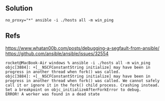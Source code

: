 ## Solution
`no_proxy="*" ansible -i ./hosts all -m win_ping`

## Refs
https://www.whatan00b.com/posts/debugging-a-segfault-from-ansible/
https://github.com/ansible/ansible/issues/32554

``` shell
rocket@MacBook-Air windows % ansible -i ./hosts all -m win_ping
objc[3884]: +[__NSCFConstantString initialize] may have been in progress in another thread when fork() was called.
objc[3884]: +[__NSCFConstantString initialize] may have been in progress in another thread when fork() was called. We cannot safely call it or ignore it in the fork() child process. Crashing instead. Set a breakpoint on objc_initializeAfterForkError to debug.
ERROR! A worker was found in a dead state
```
